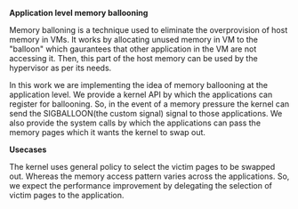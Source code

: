 **Application level memory ballooning**

Memory balloning is a technique used to eliminate the overprovision of host memory in VMs. It works by allocating unused memory in VM to the "balloon" which gaurantees that other application in the VM are not accessing it. Then, this part of the host memory can be used by the hypervisor as per its needs.

In this work we are implementing the idea of memory ballooning at the application level. We provide a kernel API by which the applications can register for ballooning. So, in the event of a memory pressure the kernel can send the SIGBALLOON(the custom signal) signal to those applications. We also provide the system calls by which the applications can pass the memory pages which it wants the kernel to swap out.

**Usecases**

The kernel uses general policy to select the victim pages to be swapped out. Whereas the memory access pattern varies across the applications. So, we expect the performance improvement by delegating the selection of victim pages to the application.
